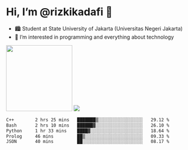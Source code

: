# Hi, I’m @rizkikadafi 👋
- 🏙 Student at State University of Jakarta (Universitas Negeri Jakarta)
- 👀 I’m interested in programming and everything about technology
<img height="180em" src="https://github-readme-stats.vercel.app/api?username=rizkikadafi&show_icons=true&hide_border=true&&count_private=true&include_all_commits=true" />
<img src="https://github-readme-stats.vercel.app/api/top-langs/?username=rizkikadafi&show_icons=true&hide_border=true&&count_private=true&include_all_commits=true" />

<!--START_SECTION:waka-->

```txt
C++        2 hrs 25 mins   ███████▒░░░░░░░░░░░░░░░░░   29.12 %
Bash       2 hrs 10 mins   ██████▓░░░░░░░░░░░░░░░░░░   26.10 %
Python     1 hr 33 mins    ████▓░░░░░░░░░░░░░░░░░░░░   18.64 %
Prolog     46 mins         ██▒░░░░░░░░░░░░░░░░░░░░░░   09.33 %
JSON       40 mins         ██░░░░░░░░░░░░░░░░░░░░░░░   08.17 %
```

<!--END_SECTION:waka-->

<!---
rizkikadafi/rizkikadafi is a ✨ special ✨ repository because its `README.md` (this file) appears on your GitHub profile.
You can click the Preview link to take a look at your changes.
--->
